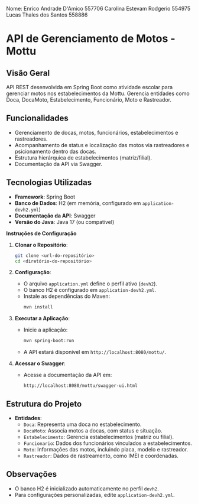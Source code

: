 Nome:
Enrico Andrade D'Amico 557706
Carolina Estevam Rodgerio 554975
Lucas Thales dos Santos 558886

# API de Gerenciamento de Motos - Mottu

## Visão Geral
API REST desenvolvida em Spring Boot como atividade escolar para gerenciar motos nos estabelecimentos da Mottu. Gerencia entidades como Doca, DocaMoto, Estabelecimento, Funcionário, Moto e Rastreador.

## Funcionalidades
- Gerenciamento de docas, motos, funcionários, estabelecimentos e rastreadores.
- Acompanhamento de status e localização das motos via rastreadores e psicionamento dentro das docas.
- Estrutura hierárquica de estabelecimentos (matriz/filial).
- Documentação da API via Swagger.

## Tecnologias Utilizadas
- **Framework**: Spring Boot
- **Banco de Dados**: H2 (em memória, configurado em `application-devh2.yml`)
- **Documentação da API**: Swagger
- **Versão do Java**: Java 17 (ou compatível)

**Instruções de Configuração**
1. **Clonar o Repositório**:
   ```bash
   git clone <url-do-repositório>
   cd <diretório-do-repositório>
   ```

2. **Configuração**:
   - O arquivo `application.yml` define o perfil ativo (`devh2`).
   - O banco H2 é configurado em `application-devh2.yml`.
   - Instale as dependências do Maven:
     ```bash
     mvn install
     ```

3. **Executar a Aplicação**:
   - Inicie a aplicação:
     ```bash
     mvn spring-boot:run
     ```
   - A API estará disponível em `http://localhost:8080/mottu/`.

4. **Acessar o Swagger**:
   - Acesse a documentação da API em:
     ```
     http://localhost:8080/mottu/swagger-ui.html
     ```

## Estrutura do Projeto
- **Entidades**:
  - `Doca`: Representa uma doca no estabelecimento.
  - `DocaMoto`: Associa motos a docas, com status e situação.
  - `Estabelecimento`: Gerencia estabelecimentos (matriz ou filial).
  - `Funcionario`: Dados dos funcionários vinculados a estabelecimentos.
  - `Moto`: Informações das motos, incluindo placa, modelo e rastreador.
  - `Rastreador`: Dados de rastreamento, como IMEI e coordenadas.

## Observações
- O banco H2 é inicializado automaticamente no perfil `devh2`.
- Para configurações personalizadas, edite `application-devh2.yml`.
```
